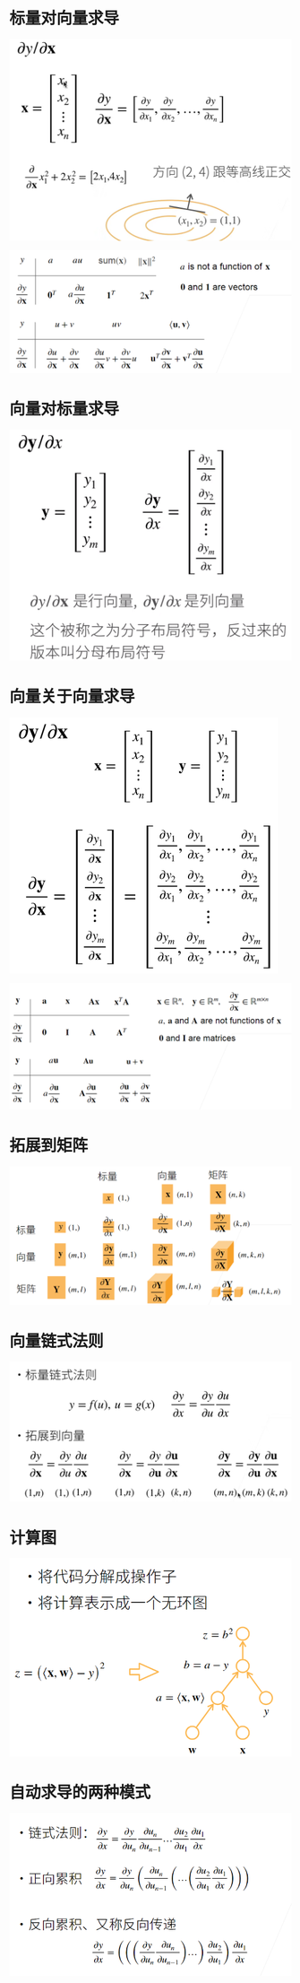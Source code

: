 # 标量对向量求导

<img src="02矩阵计算.assets/image-20230424154026031.png" alt="image-20230424154026031" style="zoom:50%;" />

![image-20230424155206283](02矩阵计算.assets/image-20230424155206283.png)

# 向量对标量求导

<img src="02矩阵计算.assets/image-20230424153629140.png" alt="image-20230424153629140" style="zoom:50%;" />



# 向量关于向量求导

<img src="02矩阵计算.assets/image-20230424153805442.png" alt="image-20230424153805442" style="zoom:50%;" />



![image-20230424155045065](02矩阵计算.assets/image-20230424155045065.png)



# 拓展到矩阵

![image-20230424154706346](02矩阵计算.assets/image-20230424154706346.png)

# 向量链式法则

<img src="02矩阵计算.assets/image-20230424154307017.png" alt="image-20230424154307017" style="zoom:50%;" />

# 计算图

![image-20230424155403055](02矩阵计算.assets/image-20230424155403055.png)

# 自动求导的两种模式

![image-20230424160213243](02矩阵计算.assets/image-20230424160213243.png)